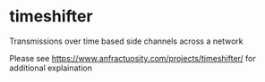 # timeshifter
Transmissions over time based side channels across a network

Please see https://www.anfractuosity.com/projects/timeshifter/ for additional explaination
